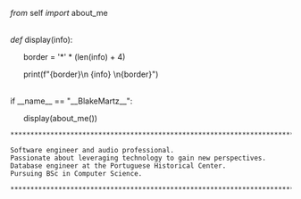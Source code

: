 _from_ self _import_ about\_me
<br><br>

_def_ display(info):

  &nbsp;&nbsp;&nbsp;&nbsp;&nbsp;&nbsp;border = '*' * (len(info) + 4)
    
  &nbsp;&nbsp;&nbsp;&nbsp;&nbsp;&nbsp;print(f"{border}\n {info} \n{border}")
<br><br>

if \_\_name\_\_ == "\_\_BlakeMartz\_\_":

  &nbsp;&nbsp;&nbsp;&nbsp;&nbsp;&nbsp;display(about\_me())


    *****************************************************************************************************************************************************************************************************************************
 
    Software engineer and audio professional.
    Passionate about leveraging technology to gain new perspectives.
    Database engineer at the Portuguese Historical Center.
    Pursuing BSc in Computer Science.
     
    *****************************************************************************************************************************************************************************************************************************
